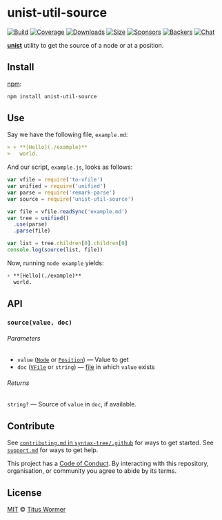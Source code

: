 # unist-util-source

[![Build][build-badge]][build]
[![Coverage][coverage-badge]][coverage]
[![Downloads][downloads-badge]][downloads]
[![Size][size-badge]][size]
[![Sponsors][sponsors-badge]][collective]
[![Backers][backers-badge]][collective]
[![Chat][chat-badge]][chat]

[**unist**][unist] utility to get the source of a node or at a position.

## Install

[npm][]:

```sh
npm install unist-util-source
```

## Use

Say we have the following file, `example.md`:

```markdown
> + **[Hello](./example)**
>   world.
```

And our script, `example.js`, looks as follows:

```js
var vfile = require('to-vfile')
var unified = require('unified')
var parse = require('remark-parse')
var source = require('unist-util-source')

var file = vfile.readSync('example.md')
var tree = unified()
  .use(parse)
  .parse(file)

var list = tree.children[0].children[0]
console.log(source(list, file))
```

Now, running `node example` yields:

```markdown
+ **[Hello](./example)**
  world.
```

## API

### `source(value, doc)`

###### Parameters

*   `value` ([`Node`][node] or [`Position`][position]) — Value to get
*   `doc` ([`VFile`][vfile] or `string`) — [file][] in which `value` exists

###### Returns

`string?` — Source of `value` in `doc`, if available.

## Contribute

See [`contributing.md` in `syntax-tree/.github`][contributing] for ways to get
started.
See [`support.md`][support] for ways to get help.

This project has a [Code of Conduct][coc].
By interacting with this repository, organisation, or community you agree to
abide by its terms.

## License

[MIT][license] © [Titus Wormer][author]

<!-- Definitions -->

[build-badge]: https://img.shields.io/travis/syntax-tree/unist-util-source.svg

[build]: https://travis-ci.org/syntax-tree/unist-util-source

[coverage-badge]: https://img.shields.io/codecov/c/github/syntax-tree/unist-util-source.svg

[coverage]: https://codecov.io/github/syntax-tree/unist-util-source

[downloads-badge]: https://img.shields.io/npm/dm/unist-util-source.svg

[downloads]: https://www.npmjs.com/package/unist-util-source

[size-badge]: https://img.shields.io/bundlephobia/minzip/unist-util-source.svg

[size]: https://bundlephobia.com/result?p=unist-util-source

[sponsors-badge]: https://opencollective.com/unified/sponsors/badge.svg

[backers-badge]: https://opencollective.com/unified/backers/badge.svg

[collective]: https://opencollective.com/unified

[chat-badge]: https://img.shields.io/badge/chat-discussions-success.svg

[chat]: https://github.com/syntax-tree/unist/discussions

[npm]: https://docs.npmjs.com/cli/install

[license]: license

[author]: https://wooorm.com

[contributing]: https://github.com/syntax-tree/.github/blob/HEAD/contributing.md

[support]: https://github.com/syntax-tree/.github/blob/HEAD/support.md

[coc]: https://github.com/syntax-tree/.github/blob/HEAD/code-of-conduct.md

[unist]: https://github.com/syntax-tree/unist

[node]: https://github.com/syntax-tree/unist#node

[position]: https://github.com/syntax-tree/unist#position

[vfile]: https://github.com/vfile/vfile

[file]: https://github.com/syntax-tree/unist#file
